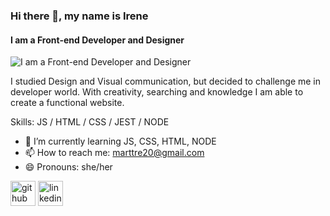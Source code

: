 ### Hi there 👋, my name is Irene
#### I am a Front-end Developer and Designer
![I am a Front-end Developer and Designer](https://media.licdn.com/dms/image/D4E16AQET-1MmzvzF6w/profile-displaybackgroundimage-shrink_350_1400/0/1682017159991?e=1687996800&v=beta&t=gTMsBQIe3EcqfsgHOHHWuWBfvQuFwkiXVYxBbsNK9oA)

I studied Design and Visual communication, but decided to challenge me in developer world. With creativity, searching and knowledge I am able to create a functional website.

Skills: JS / HTML / CSS / JEST / NODE

- 🌱 I’m currently learning JS, CSS, HTML, NODE 
- 📫 How to reach me: marttre20@gmail.com 
- 😄 Pronouns: she/her 


[<img src='https://cdn.jsdelivr.net/npm/simple-icons@3.0.1/icons/github.svg' alt='github' height='40'>](https://github.com/https://github.com/Irene-mt)  [<img src='https://cdn.jsdelivr.net/npm/simple-icons@3.0.1/icons/linkedin.svg' alt='linkedin' height='40'>](https://www.linkedin.com/in/https://www.linkedin.com/in/irene-marttre//)  

